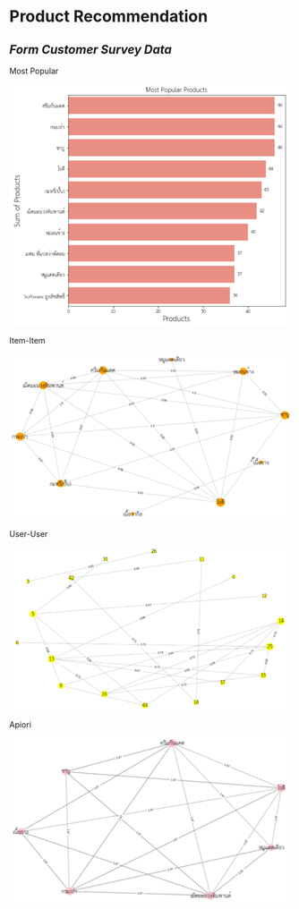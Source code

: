 # Product Recommendation

## _Form Customer Survey Data_

Most Popular   

![alt text](https://github.com/PisutSukpool/BADS7105-CRM-analytics-and-intelligence/blob/main/Homework%2007/Image/Most_Popular2.png?raw=true)

Item-Item

![alt text](https://github.com/PisutSukpool/BADS7105-CRM-analytics-and-intelligence/blob/main/Homework%2007/Image/Item_Item_nx2.png?raw=true)

User-User

![alt text](https://github.com/PisutSukpool/BADS7105-CRM-analytics-and-intelligence/blob/main/Homework%2007/Image/user_user_nx2.png?raw=true)

Apiori

![alt text](https://github.com/PisutSukpool/BADS7105-CRM-analytics-and-intelligence/blob/main/Homework%2007/Image/Apiori2.png?raw=true)
